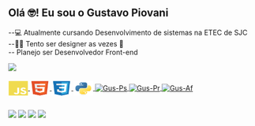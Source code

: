 ## Olá 🤓! Eu sou o Gustavo Piovani

 --💻 Atualmente cursando Desenvolvimento de sistemas na ETEC de SJC <br>
 --👨‍🎨 Tento ser designer as vezes 🤣 <br>
 -- Planejo ser Desenvolvedor Front-end
 <div>
  <a href="https://github.com/ghyrow">
  <!--<img height="180em" src="https://github-readme-stats.vercel.app/api?username=ghyrow&show_icons=true&theme=synthwave&include_all_commits=true&count_private=true"/> -->
  <img height="180em" src="https://github-readme-stats.vercel.app/api/top-langs/?username=gusPiovani&layout=compact&langs_count=7&theme=synthwave&border-radius"/>
</div>
  
<div style="display: inline_block"><br>  
  <img align="center" alt="Gus-Js" height="30" width="40" src="https://raw.githubusercontent.com/devicons/devicon/master/icons/javascript/javascript-plain.svg">
  <img align="center" alt="Gus-HTML" height="30" width="40" src="https://raw.githubusercontent.com/devicons/devicon/master/icons/html5/html5-original.svg">
  <img align="center" alt="Gus-CSS" height="30" width="40" src="https://raw.githubusercontent.com/devicons/devicon/master/icons/css3/css3-original.svg">
  <img align="center" alt="Gus-Python" height="30" width="40" src="https://raw.githubusercontent.com/devicons/devicon/master/icons/python/python-original.svg">
  <img align="center" alt="Gus-Ps" height="30" width="40" src="https://cdn.jsdelivr.net/gh/devicons/devicon/icons/photoshop/photoshop-plain.svg">
  <img align="center" alt="Gus-Pr" height="30" width="40" src="https://cdn.jsdelivr.net/gh/devicons/devicon/icons/premierepro/premierepro-original.svg">
  <img align="center" alt="Gus-Af" height="30" width="40" src="https://cdn.jsdelivr.net/gh/devicons/devicon/icons/aftereffects/aftereffects-original.svg">
</div>
  
  ##
 
<div> 
  <a href="https://instagram.com/ghpiovani" target="_blank"><img src="https://img.shields.io/badge/-Instagram-%23E4405F?style=for-the-badge&logo=instagram&logoColor=white" target="_blank"></a>
 	<a href="https://www.twitch.tv/felpsdetriciclo" target="_blank"><img src="https://img.shields.io/badge/Twitch-9146FF?style=for-the-badge&logo=twitch&logoColor=white" target="_blank"></a>
  <a href = "mailto:gamerhyrow@gmail.com"><img src="https://img.shields.io/badge/-Gmail-%23333?style=for-the-badge&logo=gmail&logoColor=white" target="_blank"></a>
  <a href="https://www.linkedin.com/in/gustavo-piovani-3bb076207/" target="_blank"><img src="https://img.shields.io/badge/-LinkedIn-%230077B5?style=for-the-badge&logo=linkedin&logoColor=white" target="_blank"></a> 
 
</div>
